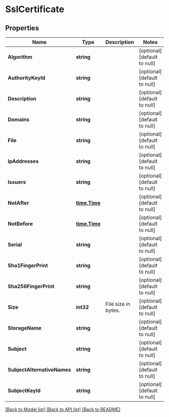 # SslCertificate

## Properties
Name | Type | Description | Notes
------------ | ------------- | ------------- | -------------
**Algorithm** | **string** |  | [optional] [default to null]
**AuthorityKeyId** | **string** |  | [optional] [default to null]
**Description** | **string** |  | [optional] [default to null]
**Domains** | **string** |  | [optional] [default to null]
**File** | **string** |  | [optional] [default to null]
**IpAddresses** | **string** |  | [optional] [default to null]
**Issuers** | **string** |  | [optional] [default to null]
**NotAfter** | [**time.Time**](time.Time.md) |  | [optional] [default to null]
**NotBefore** | [**time.Time**](time.Time.md) |  | [optional] [default to null]
**Serial** | **string** |  | [optional] [default to null]
**Sha1FingerPrint** | **string** |  | [optional] [default to null]
**Sha256FingerPrint** | **string** |  | [optional] [default to null]
**Size** | **int32** | File size in bytes. | [optional] [default to null]
**StorageName** | **string** |  | [optional] [default to null]
**Subject** | **string** |  | [optional] [default to null]
**SubjectAlternativeNames** | **string** |  | [optional] [default to null]
**SubjectKeyId** | **string** |  | [optional] [default to null]

[[Back to Model list]](../README.md#documentation-for-models) [[Back to API list]](../README.md#documentation-for-api-endpoints) [[Back to README]](../README.md)


